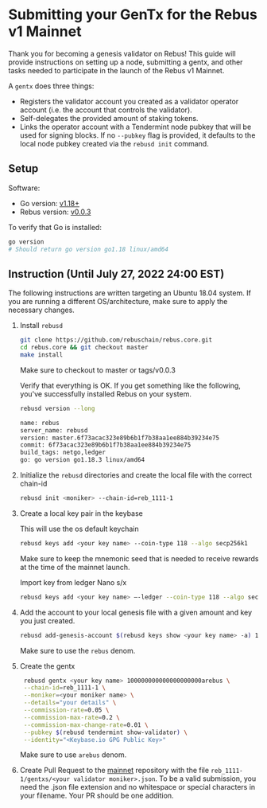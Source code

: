 # Submitting your GenTx for the Rebus v1 Mainnet

Thank you for becoming a genesis validator on Rebus! This guide will provide instructions on setting up a node, submitting a gentx, and other tasks needed to participate in the launch of the Rebus v1 Mainnet.

A `gentx` does three things:

- Registers the validator account you created as a validator operator account (i.e. the account that controls the validator).
- Self-delegates the provided amount of staking tokens.
- Links the operator account with a Tendermint node pubkey that will be used for signing blocks. If no `--pubkey` flag is provided, it defaults to the local node pubkey created via the `rebusd init` command.

## Setup

Software:

- Go version: [v1.18+](https://golang.org/dl/)
- Rebus version: [v0.0.3](https://github.com/rebuschain/rebus.core/tree/v0.0.3)

To verify that Go is installed:

```sh
go version
# Should return go version go1.18 linux/amd64
```

## Instruction (Until July 27, 2022 24:00 EST)

The following instructions are written targeting an Ubuntu 18.04 system. If you are running a different OS/architecture, make sure to apply the necessary changes.

1. Install `rebusd`

    ```bash
    git clone https://github.com/rebuschain/rebus.core.git 
    cd rebus.core && git checkout master
    make install
    ```

    Make sure to checkout to master or tags/v0.0.3

    Verify that everything is OK. If you get something like the following, you've successfully installed Rebus on your system.

    ```sh
    rebusd version --long
    
    name: rebus
    server_name: rebusd
    version: master.6f73acac323e89b6b1f7b38aa1ee884b39234e75
    commit: 6f73acac323e89b6b1f7b38aa1ee884b39234e75
    build_tags: netgo,ledger
    go: go version go1.18.3 linux/amd64
    ```

2. Initialize the `rebusd` directories and create the local file with the correct chain-id

    ```bash
    rebusd init <moniker> --chain-id=reb_1111-1
    ```

3. Create a local key pair in the keybase

    This will use the os default keychain

    ```bash
    rebusd keys add <your key name> --coin-type 118 --algo secp256k1
    ```

    Make sure to keep the mnemonic seed that is needed to receive rewards at the time of the mainnet launch.

    Import key from ledger Nano s/x

    ```bash
    rebusd keys add <your key name> –-ledger --coin-type 118 --algo secp256k1
    ```

4. Add the account to your local genesis file with a given amount and key you just created.

    ```bash
    rebusd add-genesis-account $(rebusd keys show <your key name> -a) 100rebus
    ```

    Make sure to use the `rebus` denom.

5. Create the gentx

   ```bash
    rebusd gentx <your key name> 100000000000000000000arebus \
    --chain-id=reb_1111-1 \
    --moniker=<your moniker name> \
    --details="your details" \
    --commission-rate=0.05 \
    --commission-max-rate=0.2 \
    --commission-max-change-rate=0.01 \
    --pubkey $(rebusd tendermint show-validator) \
    --identity="<Keybase.io GPG Public Key>"
    ```

    Make sure to use `arebus` denom.

6. Create Pull Request to the [mainnet](https://github.com/rebuschain/rebus.mainnet) repository with the file `reb_1111-1/gentxs/<your validator moniker>.json`. To be a valid submission, you need the .json file extension and no whitespace or special characters in your filename. Your PR should be one addition.
